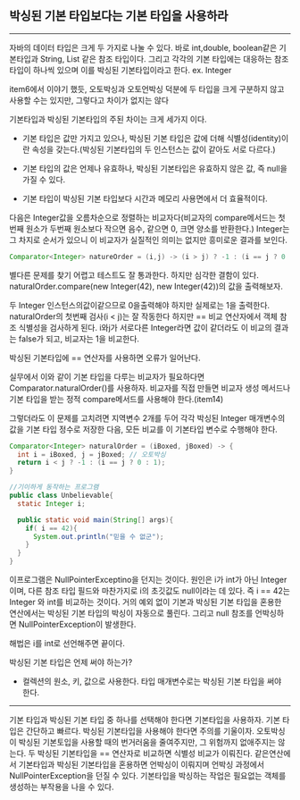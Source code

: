 ## 박싱된 기본 타입보다는 기본 타입을 사용하라

---

자바의 데이터 타입은 크게 두 가지로 나눌 수 있다. 바로 int,double, boolean같은 기본타입과 String, List 같은 참조 타입이다. 그리고 각각의 기본 타입에는 대응하는 참조 타입이 하나씩 있으며 이를 박싱된 기본타입이라고 한다. ex. Integer

item6에서 이야기 했듯, 오토박싱과 오토언박싱 덕분에 두 타입을 크게 구분하지 않고 사용할 수는 있지만, 그렇다고 차이가 없지는 않다

기본타입과 박싱된 기본타입의 주된 차이는 크게 세가지 이다.

-   기본 타입은 값만 가지고 있으나, 박싱된 기본 타입은 값에 더해 식별성(identity)이란 속성을 갖는다.(박싱된 기본타입의 두 인스턴스는 값이 같아도 서로 다르다.)

-   기본 타입의 값은 언제나 유효하나, 박싱된 기본타입은 유효하지 않은 값, 즉 null을 가질 수 있다.

-   기본 타입이 박싱된 기본 타입보다 시간과 메모리 사용면에서 더 효율적이다.

다음은 Integer값을 오름차순으로 정렬하는 비교자다(비교자의 compare메서드는 첫번째 원소가 두번째 원소보다 작으면 음수, 같으면 0, 크면 양소를 반환한다.) Integer는그 차지로 순서가 있으니 이 비교자가 실질적인 의미는 없지만 흥미로운 결과를 보인다.

```java
Comparator<Integer> natureOrder = (i,j) -> (i > j) ? -1 : (i == j ? 0 : 1);
```

별다른 문제를 찾기 어렵고 테스트도 잘 통과한다. 하지만 심각한 결함이 있다.
naturalOrder.compare(new Integer(42), new Integer(42))의 값을 출력해보자.

두 Integer 인스턴스의값이같으므로 0을출력해야 하지만 실제로는 1을 출력한다. naturalOrder의 첫번째 검사(i < j)는 잘 작동한다 하지만 == 비교 연산자에서 객체 참조 식별성을 검사하게 된다. i와j가 서로다른 Integer라면 값이 같더라도 이 비교의 결과는 false가 되고, 비교자는 1을 비교한다.

박싱된 기본타입에 == 연산자를 사용하면 오류가 일어난다.

실무에서 이와 같이 기본 타입을 다루는 비교자가 필요하다면 Comparator.naturalOrder()를 사용하자. 비교자를 직접 만들면 비교자 생성 메서드나 기본 타입을 받는 정적 compare메서드를 사용해야 한다.(item14)

그렇더라도 이 문제를 고치려면 지역변수 2개를 두어 각각 박싱된 Integer 매개변수의 값을 기본 타입 정수로 저장한 다음, 모든 비교를 이 기본타입 변수로 수행해야 한다.

```java
Comparator<Integer> naturalOrder = (iBoxed, jBoxed) -> {
  int i = iBoxed, j = jBoxed; // 오토박싱
  return i < j ? -1 : (i == j ? 0 : 1);
}
```

```java
//기이하게 동작하는 프로그램
public class Unbelievable{
  static Integer i;

  public static void main(String[] args){
    if( i == 42){
      System.out.println("믿을 수 없군");
    }
  }
}
```

이프로그램은 NullPointerExceptino을 던지는 것이다. 원인은 i가 int가 아닌 Integer 이며, 다른 참조 타입 필드와 마찬가지로 i의 초깃값도 null이라는 데 있다. 즉 i == 42는 Integer 와 int를 비교하는 것이다. 거의 예외 없이 기본과 박싱된 기본 타입을 혼용한 연산에서는 박싱된 기본 타입의 박싱이 자동으로 풀린다. 그리고 null 참조를 언박싱하면 NullPointerException이 발생한다.

해법은 i를 int로 선언해주면 끝이다.

박싱된 기본 타입은 언제 써야 하는가?

-   컬렉션의 원소, 키, 값으로 사용한다. 타입 매개변수로는 박싱된 기본 타입을 써야 한다.

---

기본 타입과 박싱된 기본 타입 중 하나를 선택해야 한다면 기본타입을 사용하자. 기본 타입은 간단하고 빠르다. 박싱된 기본타입을 사용해야 한다면 주의를 기울이자. 오토박싱이 박싱된 기본토입을 사용할 때의 번거러움을 줄여주지만, 그 위험까지 없애주지는 않는다. 두 박싱된 기본타입을 == 연산자로 비교하면 식별성 비교가 이뤄진다. 같은연산에서 기본타입과 박싱된 기본타입을 혼용하면 언박싱이 이뤄지며 언박싱 과정에서 NullPointerException을 던질 수 있다. 기본타입을 박싱하는 작업은 필요없는 객체를 생성하는 부작용을 나을 수 있다.
